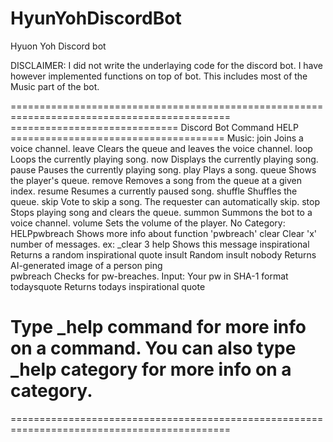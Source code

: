 # HyunYohDiscordBot
Hyuon Yoh Discord bot

DISCLAIMER:
I did not write the underlaying code for the discord bot. 
I have however implemented functions on top of bot. 
This includes most of the Music part of the bot.

============================================================================================
============================= Discord Bot Command HELP =====================================
Music:
  join          Joins a voice channel.
  leave         Clears the queue and leaves the voice channel.
  loop          Loops the currently playing song.
  now           Displays the currently playing song.
  pause         Pauses the currently playing song.
  play          Plays a song.
  queue         Shows the player's queue.
  remove        Removes a song from the queue at a given index.
  resume        Resumes a currently paused song.
  shuffle       Shuffles the queue.
  skip          Vote to skip a song. The requester can automatically skip.
  stop          Stops playing song and clears the queue.
  summon        Summons the bot to a voice channel.
  volume        Sets the volume of the player.
​No Category:
  HELPpwbreach  Shows more info about function 'pwbreach'
  clear         Clear 'x' number of messages. ex: _clear 3
  help          Shows this message
  inspirational Returns a random inspirational quote
  insult        Random insult
  nobody        Returns AI-generated image of a person
  ping          
  pwbreach      Checks for pw-breaches. Input: Your pw in SHA-1 format
  todaysquote   Returns todays inspirational quote

Type _help command for more info on a command.
You can also type _help category for more info on a category.
============================================================================================
============================================================================================
